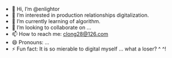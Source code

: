 - 👋 Hi, I’m @enlightor
- 👀 I’m interested in production relationships digitalization.
- 🌱 I’m currently learning of algorithm.
- 💞️ I’m looking to collaborate on ...  
- 📫 How to reach me: clong28@126.com
- 😄 Pronouns: ...
- ⚡ Fun fact: It is so mierable to digital myself ... what a loser? ^ ^! 

<!---
enlightor/enlightor is a ✨ special ✨ repository because its `README.md` (this file) appears on your GitHub profile.
You can click the Preview link to take a look at your changes.
--->
